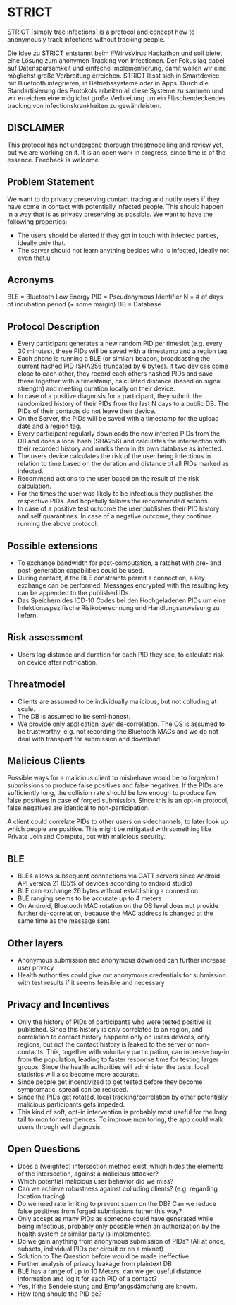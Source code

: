 # STRICT
STRICT [simply trac infections] is a protocol and concept how to anonymously track infections without tracking people.

Die Idee zu STRICT entstannt beim #WirVsVirus Hackathon und soll bietet eine Lösung zum anonymen Tracking von Infectionen.
Der Fokus lag dabei auf Datensparsamkeit und einfache Implementierung, damit wollen wir eine möglichst große Verbreitung erreichen. STRICT lässt sich in Smartdevice mit Bluetooth integrieren, in Betriebssysteme oder in Apps. Durch die Standartisierung des Protokols arbeiten all diese Systeme zu sammen und wir erreichen eine möglichst große Verbreitung um ein Fläschendeckendes tracking von Infectionskrankheiten zu gewährleisten.


## DISCLAIMER

This protocol has not undergone thorough threatmodelling and review yet, but we are working on it. It is an open work in progress, since time is of the essence. Feedback is welcome.

## Problem Statement

We want to do privacy preserving contact tracing and notify users if they have come in contact with potentially infected people. This should happen in a way that is as privacy preserving as possible. We want to have the following properties:

- The users should be alerted if they got in touch with infected parties, ideally only that.
- The server should not learn anything besides who is infected, ideally not even that.u

## Acronyms

  BLE = Bluetooth Low Energy
  PID = Pseudonymous Identifier
  N = # of days of incubation period (+ some margin)
  DB = Database

## Protocol Description

- Every participant generates a new random PID per timeslot (e.g. every 30 minutes), these PIDs will be saved with a timestamp and a region tag.
- Each phone is running a BLE (or similar) beacon, broadcasting the current hashed PID (SHA256 truncated by 6 bytes). If two devices come close to each other, they record each others hashed PIDs and save these together with a timestamp, calculated distance (based on signal strength) and meeting duration locally on their device.
- In case of a positive diagnosis for a participant, they submit the randomized history of their PIDs from the last N days to a public DB. The PIDs of their contacts do not leave their device.
- On the Server, the PIDs will be saved with a timestamp for the upload date and a region tag.
- Every participant regularly downloads the new infected PIDs from the DB and does a local hash (SHA256) and calculates the intersection with their recorded history and marks them in its own database as infected.
- The users device calculates the risk of the user being infectious in relation to time based on the duration and distance of all PIDs marked as infected.
- Recommend actions to the user based on the result of the risk calculation.
- For the times the user was likely to be infectious they publishes the respective PIDs. And hopefully follows the recommended actions.
- In case of a positive test outcome the user publishes their PID history and self quarantines. In case of a negative outcome, they continue running the above protocol.

## Possible extensions

- To exchange bandwidth for post-computation, a ratchet with pre- and post-generation capabilities could be used.
- During contact, if the BLE constraints permit a connection, a key exchange can be performed. Messages encrypted with the resulting key can be appended to the published IDs.
- Das Speichern des ICD-10 Codes bei den Hochgeladenen PIDs um eine Infektionsspezifische Risikoberechnung und Handlungsanweisung zu liefern.

## Risk assessment

- Users log distance and duration for each PID they see, to calculate risk on device after notification.

## Threatmodel

- Clients are assumed to be individually malicious, but not colluding at scale.
- The DB is assumed to be semi-honest.
- We provide only application layer de-correlation. The OS is assumed to be trustworthy, e.g. not recording the Bluetooth MACs and we do not deal with transport for submission and download.

## Malicious Clients

Possible ways for a malicious client to misbehave would be to forge/omit submissions to produce false positives and false negatives. If the PIDs are sufficiently long, the collision rate should be low enough to produce few false positives in case of forged submission. Since this is an opt-in protocol, false negatives are identical to non-participation.

A client could correlate PIDs to other users on sidechannels, to later look up which people are positive. This might be mitigated with something like Private Join and Compute, but with malicious security.

## BLE

- BLE4 allows subsequent connections via GATT servers since Android API version 21 (85% of devices according to android studio)
- BLE can exchange 26 bytes without establishing a connection
- BLE ranging seems to be accurate up to 4 meters 
- On Android, Bluetooth MAC rotation on the OS level does not provide further de-correlation, because the MAC address is changed at the same time as the message sent

## Other layers

- Anonymous submission and anonymous download can further increase user privacy
- Health authorities could give out anonymous credentials for submission with test results if it seems feasible and necessary

## Privacy and Incentives

- Only the history of PIDs of participants who were tested positive is published. Since this history is only correlated to an region, and correlation to contact history happens only on users devices, only regions, but not the contact history is leaked to the server or non-contacts. This, together with voluntary participation, can increase buy-in from the population, leading to faster response time for testing larger groups. Since the health authorities will administer the tests, local statistics will also become more accurate.
- Since people get incentivized to get tested before they become symptomatic, spread can be reduced.
- Since the PIDs get rotated, local tracking/correlation by other potentially malicious participants gets impeded.
- This kind of soft, opt-in intervention is probably most useful for the long tail to monitor resurgences. To improve monitoring, the app could walk users through self diagnosis.

## Open Questions

- Does a (weighted) intersection method exist, which hides the elements of the intersection, against a malicious attacker?
- Which potential malicious user behavior did we miss?
- Can we achieve robustness against colluding clients? (e.g. regarding location tracing)
- Do we need rate limiting to prevent spam on the DB? Can we reduce false positives from forged submissions futher this way?
- Only accept as many PIDs as someone could have generated while being infectious, probably only possible when an authorization by the health system or similar party  is implemented.
- Do we gain anything from anonymous submission of PIDs? (All at once, subsets, individual PIDs per circuit or on a mixnet)
- Solution to The Question before would be made ineffective.
- Further analysis of privacy leakage from plaintext DB
- BLE has a range of up to 10 Meters, can we get useful distance information and log it for each PID of a contact?
- Yes, if the Sendeleistung and Empfangsdämpfung are known.
- How long should the PID be?
